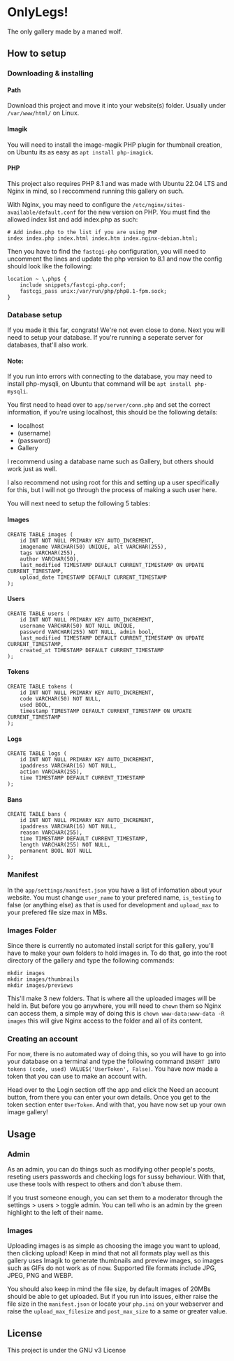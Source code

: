 # OnlyLegs!
The only gallery made by a maned wolf.

## How to setup
### Downloading & installing
#### Path
Download this project and move it into your website(s) folder. Usually under ```/var/www/html/``` on Linux.

#### Imagik
You will need to install the image-magik PHP plugin for thumbnail creation, on Ubuntu its as easy as ```apt install php-imagick```.

#### PHP
This project also requires PHP 8.1 and was made with Ubuntu 22.04 LTS and Nginx in mind, so I reccommend running this gallery on such.

With Nginx, you may need to configure the ```/etc/nginx/sites-available/default.conf``` for the new version on PHP. You must find the allowed index list and add index.php as such:

    # Add index.php to the list if you are using PHP
    index index.php index.html index.htm index.nginx-debian.html;

Then you have to find the ```fastcgi-php``` configuration, you will need to uncomment the lines and update the php version to 8.1 and now the config should look like the following: 

    location ~ \.php$ {
        include snippets/fastcgi-php.conf;
        fastcgi_pass unix:/var/run/php/php8.1-fpm.sock;
    }

### Database setup
If you made it this far, congrats! We're not even close to done. Next you will need to setup your database. If you're running a seperate server for databases, that'll also work.

#### Note:
If you run into errors with connecting to the database, you may need to install php-mysqli, on Ubuntu that command will be ```apt install php-mysqli```.

You first need to head over to ```app/server/conn.php``` and set the correct information, if you're using localhost, this should be the following details: 

- localhost
- (username)
- (password)
- Gallery

I recommend using a database name such as Gallery, but others should work just as well.

I also recommend not using root for this and setting up a user specifically for this, but I will not go through the process of making a such user here.

You will next need to setup the following 5 tables:

#### Images
    CREATE TABLE images (
        id INT NOT NULL PRIMARY KEY AUTO_INCREMENT,
        imagename VARCHAR(50) UNIQUE, alt VARCHAR(255),
        tags VARCHAR(255),
        author VARCHAR(50),
        last_modified TIMESTAMP DEFAULT CURRENT_TIMESTAMP ON UPDATE CURRENT_TIMESTAMP,
        upload_date TIMESTAMP DEFAULT CURRENT_TIMESTAMP
    );
#### Users
    CREATE TABLE users (
        id INT NOT NULL PRIMARY KEY AUTO_INCREMENT,
        username VARCHAR(50) NOT NULL UNIQUE,
        password VARCHAR(255) NOT NULL, admin bool,
        last_modified TIMESTAMP DEFAULT CURRENT_TIMESTAMP ON UPDATE CURRENT_TIMESTAMP,
        created_at TIMESTAMP DEFAULT CURRENT_TIMESTAMP
    );
#### Tokens
    CREATE TABLE tokens (
        id INT NOT NULL PRIMARY KEY AUTO_INCREMENT,
        code VARCHAR(50) NOT NULL,
        used BOOL,
        timestamp TIMESTAMP DEFAULT CURRENT_TIMESTAMP ON UPDATE CURRENT_TIMESTAMP
    );
#### Logs
    CREATE TABLE logs (
        id INT NOT NULL PRIMARY KEY AUTO_INCREMENT,
        ipaddress VARCHAR(16) NOT NULL,
        action VARCHAR(255),
        time TIMESTAMP DEFAULT CURRENT_TIMESTAMP
    );
#### Bans
    CREATE TABLE bans (
        id INT NOT NULL PRIMARY KEY AUTO_INCREMENT,
        ipaddress VARCHAR(16) NOT NULL,
        reason VARCHAR(255),
        time TIMESTAMP DEFAULT CURRENT_TIMESTAMP,
        length VARCHAR(255) NOT NULL,
        permanent BOOL NOT NULL
    );

### Manifest
In the ```app/settings/manifest.json``` you have a list of infomation about your website. You must change ```user_name``` to your prefered name, ```is_testing``` to false (or anything else) as that is used for development and ```upload_max``` to your prefered file size max in MBs.

### Images Folder
Since there is currently no automated install script for this gallery, you'll have to make your own folders to hold images in. To do that, go into the root directory of the gallery and type the following commands:

    mkdir images
    mkdir images/thumbnails
    mkdir images/previews

This'll make 3 new folders. That is where all the uploaded images will be held in. But before you go anywhere, you will need to ```chown``` them so Nginx can access them, a simple way of doing this is ```chown www-data:www-data -R images``` this will give Nginx access to the folder and all of its content.
### Creating an account
For now, there is no automated way of doing this, so you will have to go into your database on a terminal and type the following command ```INSERT INTO tokens (code, used) VALUES('UserToken', False)```. You have now made a token that you can use to make an account with.

Head over to the Login section off the app and click the Need an account button, from there you can enter your own details. Once you get to the token section enter ```UserToken```. And with that, you have now set up your own image gallery!

## Usage
### Admin
As an admin, you can do things such as modifying other people's posts, reseting users passwords and checking logs for sussy behaviour. With that, use these tools with respect to others and don't abuse them.

If you trust someone enough, you can set them to a moderator through the settings > users > toggle admin. You can tell who is an admin by the green highlight to the left of their name.

### Images
Uploading images is as simple as choosing the image you want to upload, then clicking upload! Keep in mind that not all formats play well as this gallery uses Imagik to generate thumbnails and preview images, so images such as GIFs do not work as of now. Supported file formats include JPG, JPEG, PNG and WEBP.

You should also keep in mind the file size, by default images of 20MBs should be able to get uploaded. But if you run into issues, either raise the file size in the ```manifest.json``` or locate your ```php.ini``` on your webserver and raise the ```upload_max_filesize``` and ```post_max_size``` to a same or greater value.

## License
This project is under the GNU v3 License
